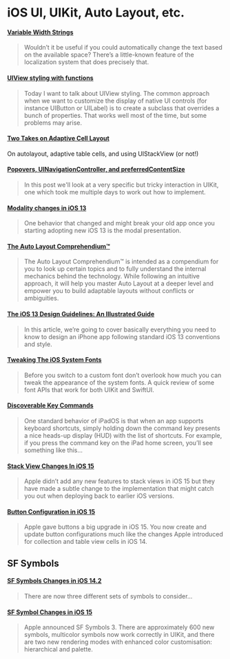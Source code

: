 # iOS UI, UIKit, Auto Layout, etc.

#### [Variable Width Strings](https://useyourloaf.com/blog/variable-width-strings/)

> Wouldn’t it be useful if you could automatically change the text based on the available space? There’s a little-known feature of the localization system that does precisely that.

#### [UIView styling with functions](https://felginep.github.io/2019-02-19/uiview-styling-with-functions)

> Today I want to talk about UIView styling. The common approach when we want to customize the display of native UI controls (for instance UIButton or UILabel) is to create a subclass that overrides a bunch of properties. That works well most of the time, but some problems may arise.

#### [Two Takes on Adaptive Cell Layout](https://blog.alltheflow.com/two-takes-on-adaptive-cell-layout/)

On autolayout, adaptive table cells, and using UIStackView (or not!)

#### [Popovers, UINavigationController, and preferredContentSize](https://noahgilmore.com/blog/popover-uinavigationcontroller-preferredcontentsize/)

> In this post we'll look at a very specific but tricky interaction in UIKit, one which took me multiple days to work out how to implement.

#### [Modality changes in iOS 13](https://sarunw.com/posts/modality-changes-in-ios13)

> One behavior that changed and might break your old app once you starting adopting new iOS 13 is the modal presentation.

#### [The Auto Layout Comprehendium™](http://mischa-hildebrand.de/en/2017/11/the-auto-layout-comprehendium/)

> The Auto Layout Comprehendium™ is intended as a compendium for you to look up certain topics and to fully understand the internal mechanics behind the technology. While following an intuitive approach, it will help you master Auto Layout at a deeper level and empower you to build adaptable layouts without conflicts or ambiguities.

#### [The iOS 13 Design Guidelines: An Illustrated Guide](https://learnui.design/blog/ios-design-guidelines-templates.html)

> In this article, we’re going to cover basically everything you need to know to design an iPhone app following standard iOS 13 conventions and style.

#### [Tweaking The iOS System Fonts](https://useyourloaf.com/blog/tweaking-the-ios-system-fonts/)

> Before you switch to a custom font don’t overlook how much you can tweak the appearance of the system fonts. A quick review of some font APIs that work for both UIKit and SwiftUI.

#### [Discoverable Key Commands](https://indiestack.com/2021/03/discoverable-key-commands/)

> One standard behavior of iPadOS is that when an app supports keyboard shortcuts, simply holding down the command key presents a nice heads-up display (HUD) with the list of shortcuts. For example, if you press the command key on the iPad home screen, you’ll see something like this...

#### [Stack View Changes In iOS 15](https://useyourloaf.com/blog/stack-view-changes-in-ios-15/)

> Apple didn’t add any new features to stack views in iOS 15 but they have made a subtle change to the implementation that might catch you out when deploying back to earlier iOS versions.

#### [Button Configuration in iOS 15](https://useyourloaf.com/blog/button-configuration-in-ios-15/)

> Apple gave buttons a big upgrade in iOS 15. You now create and update button configurations much like the changes Apple introduced for collection and table view cells in iOS 14.

## SF Symbols

#### [SF Symbols Changes in iOS 14.2](https://hacknicity.medium.com/sf-symbols-changes-in-ios-14-2-8a8bdf708426)

> There are now three different sets of symbols to consider...

#### [SF Symbol Changes in iOS 15](https://hacknicity.medium.com/sf-symbol-changes-in-ios-15-fa40a332de3b)

> Apple announced SF Symbols 3. There are approximately 600 new symbols, multicolor symbols now work correctly in UIKit, and there are two new rendering modes with enhanced color customisation: hierarchical and palette.
